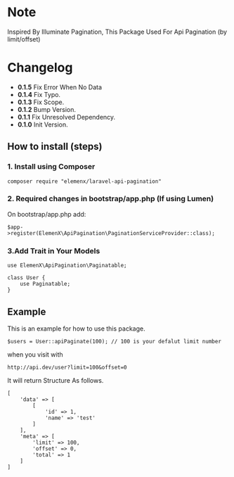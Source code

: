 # Note

Inspired By Illuminate Pagination, This Package Used For Api Pagination (by limit/offset)


# Changelog

 - **0.1.5** Fix Error When No Data
 - **0.1.4** Fix Typo.
 - **0.1.3** Fix Scope.
 - **0.1.2** Bump Version.
 - **0.1.1** Fix Unresolved Dependency.
 - **0.1.0** Init Version.

## How to install (steps)

### 1. Install using Composer

```
composer require "elemenx/laravel-api-pagination"
```

### 2. Required changes in bootstrap/app.php (If using Lumen)

On bootstrap/app.php add:

```
$app->register(ElemenX\ApiPagination\PaginationServiceProvider::class);
```

### 3.Add Trait in Your Models

```
use ElemenX\ApiPagination\Paginatable;

class User {
    use Paginatable;
}
```

## Example

This is an example for how to use this package.

```
$users = User::apiPaginate(100); // 100 is your defalut limit number
```

when you visit with

```
http://api.dev/user?limit=100&offset=0
```

It will return Structure As follows.

```
[
    'data' => [
        [
            'id' => 1,
            'name' => 'test'
        ]
    ],
    'meta' => [
        'limit' => 100,
        'offset' => 0,
        'total' => 1
    ]
]
```
